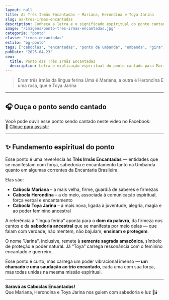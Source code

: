 ```yaml
---
layout: null
title: As Três Irmãs Encantadas – Mariana, Herondina e Toya Jarina
slug: as-tres-irmas-encantadas
description: Conheça a letra e o significado espiritual do ponto cantado para as caboclas encantadas Mariana, Herondina e Toya Jarina na Umbanda.
image: "/imagens/ponto-tres-irmas-encantadas.jpg"
categoria: "ponto"
classe: "irmas-encantadas"
estilo: "bg-ponto"
tags: ["caboclas", "encantadas", "ponto de umbanda", "umbanda", "gira", "espiritualidade"]
pubDate: "2025-04-23"
seo:
  title: Ponto das Três Irmãs Encantadas
  description: Letra e explicação espiritual do ponto cantado para Mariana, Herondina e Toya Jarina, trazendo força e proteção na Umbanda.
---
```



> Eram três irmãs da língua ferina
> Uma é Mariana, a outra é Herondina
> E uma rosa, que é Toya Jarina

---

## 🎧 Ouça o ponto sendo cantado

Você pode ouvir esse ponto sendo cantado neste vídeo no Facebook:  
🔗 [Clique para assistir](https://www.facebook.com/reel/9415904055122396)

---

## ✨ Fundamento espiritual do ponto

Esse ponto é uma reverência às **Três Irmãs Encantadas** — entidades que se manifestam com força, sabedoria e encantamento tanto na Umbanda quanto em algumas correntes da Encantaria Brasileira.

Elas são:

- **Cabocla Mariana** – a mais velha, firme, guardiã de saberes e firmezas  
- **Cabocla Herondina** – a do meio, associada à comunicação espiritual, força verbal e encantamento  
- **Cabocla Toya Jarina** – a mais nova, ligada à juventude, alegria, magia e ao poder feminino ancestral

A referência à “língua ferina” aponta para o **dom da palavra**, da firmeza nos cantos e da **sabedoria ancestral** que se manifesta por meio delas — que falam com verdade, não mentem, não bajulam, **ensinam e protegem**.

O nome "Jarina", inclusive, remete à **semente sagrada amazônica**, símbolo de proteção e poder natural. Já “Toya” carrega ressonância com o feminino encantado e guerreiro.

Esse ponto é curto, mas carrega um poder vibracional imenso — **um chamado e uma saudação ao trio encantado**, cada uma com sua força, mas todas unidas na mesma missão espiritual.

---

**Saravá as Caboclas Encantadas!**  
Que Mariana, Herondina e Toya Jarina nos guiem com sabedoria e luz 🌿🕯️
